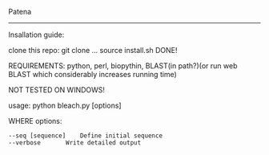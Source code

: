 Patena


--------------------------------------------------------------------------

Insallation guide:

clone this repo: git clone ...
source install.sh
DONE!

REQUIREMENTS: python, perl, biopythin, BLAST(in path?)(or run web BLAST which considerably increases running time) 


NOT TESTED ON WINDOWS!


usage:   python bleach.py  [options]

WHERE options:
	
	--seq [sequence]	Define initial sequence
	--verbose		Write detailed output


